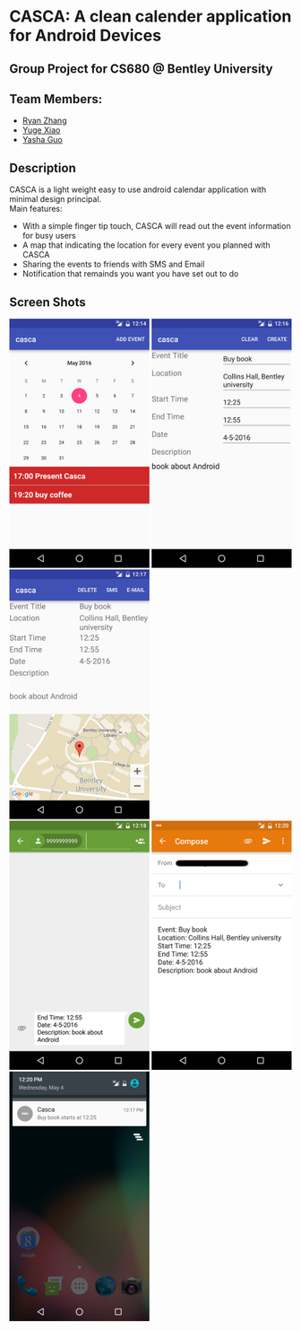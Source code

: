 # CASCA: A clean calender application for Android Devices
## Group Project for CS680 @ Bentley University
## Team Members: 
  + [Ryan Zhang](https://github.com/ryancheunggit)        
  + [Yuge Xiao](https://github.com/YugeX)        
  + [Yasha Guo](https://github.com/gys110110)        
## Description   
CASCA is a light weight easy to use android calendar application with minimal design principal.   
Main features:
  + With a simple finger tip touch, CASCA will read out the event information for busy users
  + A map that indicating the location for every event you planned with CASCA
  + Sharing the events to friends with SMS and Email
  + Notification that remainds you want you have set out to do
## Screen Shots     
<img src = "ScreenShots/MainActivity.png" width = 250>
<img src = "ScreenShots/addEvent.png" width = 250>
<img src = "ScreenShots/displayDetail.png" width = 250>      
<br/>
<img src = "ScreenShots/sendViaSMS.png" width = 250>
<img src = "ScreenShots/sendViaEmail.png" width = 250>
<img src = "ScreenShots/notification.png" width = 250>

